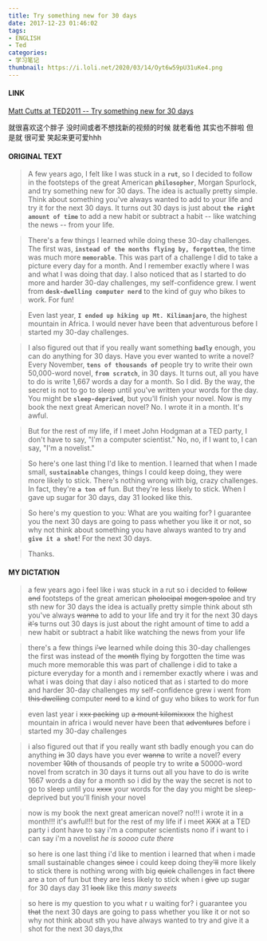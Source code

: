 ```yaml
---
title: Try something new for 30 days
date: 2017-12-23 01:46:02
tags: 
- ENGLISH
- Ted
categories: 
- 学习笔记
thumbnail: https://i.loli.net/2020/03/14/Oyt6w59pU31uKe4.png
---
```

#### LINK 
[Matt Cutts at TED2011 -- Try something new for 30 days](https://www.ted.com/talks/matt_cutts_try_something_new_for_30_days)

就很喜欢这个胖子
没时间或者不想找新的视频的时候
就老看他
其实也不胖啦
但是就
很可爱
笑起来更可爱hhh
<!--more-->
#### ORIGINAL TEXT
>A few years ago, I felt like I was stuck in a **`rut`**, so I decided to follow in the footsteps of the great American **`philosopher`**, Morgan Spurlock, and try something new for 30 days. The idea is actually pretty simple. Think about something you've always wanted to add to your life and try it for the next 30 days. It turns out 30 days is just about **`the right amount of time`** to add a new habit or subtract a habit -- like watching the news -- from your life.

>There's a few things I learned while doing these 30-day challenges. The first was, **`instead of the months flying by, forgotten`**, the time was much more **`memorable`**. This was part of a challenge I did to take a picture every day for a month. And I remember exactly where I was and what I was doing that day. I also noticed that as I started to do more and harder 30-day challenges, my self-confidence grew. I went from **`desk-dwelling computer nerd`** to the kind of guy who bikes to work. For fun!

>Even last year, **`I ended up hiking up Mt. Kilimanjaro`**, the highest mountain in Africa. I would never have been that adventurous before I started my 30-day challenges.

>I also figured out that if you really want something **`badly`** enough, you can do anything for 30 days. Have you ever wanted to write a novel? Every November, **`tens of thousands of`** people try to write their own 50,000-word novel, **`from scratch`**, in 30 days. It turns out, all you have to do is write 1,667 words a day for a month. So I did. By the way, the secret is not to go to sleep until you've written your words for the day. You might be **`sleep-deprived`**, but you'll finish your novel. Now is my book the next great American novel? No. I wrote it in a month. It's awful.

>But for the rest of my life, if I meet John Hodgman at a TED party, I don't have to say, "I'm a computer scientist." No, no, if I want to, I can say, "I'm a novelist."

>So here's one last thing I'd like to mention. I learned that when I made small, **`sustainable`** changes, things I could keep doing, they were more likely to stick. There's nothing wrong with big, crazy challenges. In fact, they're **`a ton of`** fun. But they're less likely to stick. When I gave up sugar for 30 days, day 31 looked like this.

>So here's my question to you: What are you waiting for? I guarantee you the next 30 days are going to pass whether you like it or not, so why not think about something you have always wanted to try and **`give it a shot`**! For the next 30 days.

>Thanks.

#### MY DICTATION
>a few years ago
i feel like i was stuck in a rut
so i decided to ~~follow and~~ footsteps of the great american ~~pholocipal~~ ~~mogen spoloc~~
and try sth new for 30 days
the idea is actually pretty simple
think about sth you've always ~~wanna~~ to add to your life
and try it for the next 30 days
~~it's~~ turns out 30 days is just about the right amount of time
to add a new habit or subtract a habit like watching the news from your life

>there's a few things i~~'ve~~ learned while doing this 30-day challenges
the first was instead of the ~~month~~ flying by forgotten 
the time was much more memorable
this was part of challenge i did to take a picture everyday for a month
and i remember exactly where i was and what i was doing that day
i also noticed that as i started to do more and harder 30-day challenges
my self-confidence grew
i went from ~~this dwelling~~ computer ~~nord~~ to ~~a~~ kind of guy who bikes to work
for fun

>even last year
i ~~xxx packing~~ up ~~a mount kilomixxxx~~ the highest mountain in africa
i would never have been that ~~adventures~~ before i started my 30-day challenges

>i also figured out that if you really want sth badly enough
you can do anything ~~in~~ 30 days
have you ever ~~wanna~~ to write a novel?
every november ~~10th~~ of thousands of people try to write ~~a~~ 50000-word novel from scratch in 30 days
it turns out 
all you have to do is write 1667 words a day for a month
so i did
by the way the secret is not to go to sleep until you ~~xxxx~~ your words for the day
you might be sleep-deprived but you'll finish your novel

>now is my book the next great american novel?
no!!! 
i wrote it in a month!!!
it's awful!!!
but for the rest of my life if i meet ~~XXX~~ at a TED party
i dont have to say
i'm a computer scientists
nono
if i want to
i can say
i'm a novelist
*he is soooo cute there*

>so here is one last thing i'd like to mention
i learned that when i made small sustainable changes
~~since~~ i could keep doing
they~~'ll~~ more likely to stick
there is nothing wrong with big ~~quick~~ challenges
in fact 
~~there~~ are a ton of fun 
but they are less likely to stick
when i ~~give~~ up sugar for 30 days 
day 31 ~~look~~ like this
*many sweets*

>so here is my question to you
what r u waiting for?
i guarantee you ~~that~~ the next 30 days are going to pass
whether you like it or not
so why not think about sth you have always wanted to try
and give it a shot for the next 30 days,thx














